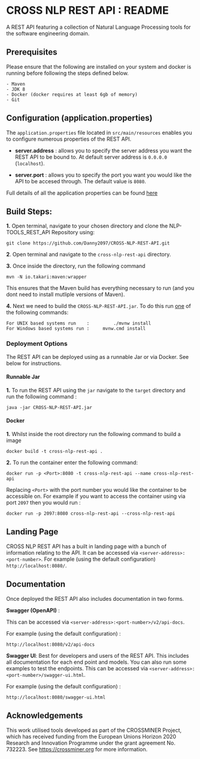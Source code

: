 # CROSS NLP REST API : README  #
A REST API featuring a collection of Natural Language Processing tools for the software engineering domain.



## Prerequisites ##

Please ensure that the following are installed on your system and docker is running before following the steps defined below.

	- Maven
	- JDK 8
	- Docker (docker requires at least 6gb of memory) 
	- Git



## Configuration (application.properties) ##

The `application.properties` file located in `src/main/resources` enables you to configure numerous properties of the REST API. 

- **server.address** : allows you to specify the server address you want the REST API to be bound to. At default server address is `0.0.0.0` (`localhost`).

- **server.port** : allows you to specify the port you want you would like the API to be accesed through. The default value is `8080`.

Full details of all the application properties can be found <a href="https://docs.spring.io/spring-boot/docs/current/reference/html/appendix-application-properties.html" target="_blank">here</a>



## Build Steps: ##

**1.** Open terminal, navigate to your chosen directory and clone the NLP-TOOLS_REST_API Repository using:

	git clone https://github.com/Danny2097/CROSS-NLP-REST-API.git

**2**. Open terminal and navigate to the `cross-nlp-rest-api` directory. 

**3.** Once inside the directory, run the following command 

	mvn -N io.takari:maven:wrapper

This ensures that the Maven build has everything necessary to run (and you dont need to install mutliple versions of Maven).

**4.** Next we need to build the `CROSS-NLP-REST-API.jar`. To do this run <u>one</u> of the following commands:

	For UNIX based systems run    :      	./mvnw install
	For Windows based systems run : 	mvnw.cmd install



### Deployment Options ###

The REST API can be deployed using as a runnable Jar or via Docker. See below for instructions. 



#### Runnable Jar

**1.** To run the REST API using the `jar` navigate to the `target` directory and run the following command :

```
java -jar CROSS-NLP-REST-API.jar
```

#### Docker


**1.** Whilst inside the root directory run the following command to build a image 

	docker build -t cross-nlp-rest-api .

**2.** To run the container enter the following command: 

	docker run -p <Port>:8080 -t cross-nlp-rest-api --name cross-nlp-rest-api

Replacing  `<Port>` with the port number you would like the container to be accessible on. For example if you want to access the container using via port `2097` then you would run :

	docker run -p 2097:8080 cross-nlp-rest-api --cross-nlp-rest-api



## Landing Page ##

CROSS NLP REST API has a built in landing page with a bunch of information relating to the API. It can be accessed via `<server-address>:<port-number>`. For example (using the default configuration) `http://localhost:8080/`.



## Documentation ##

Once deployed the REST API also includes documentation in two forms. 

**Swagger (OpenAPI)** :

This can be accessed via `<server-address>:<port-number>/v2/api-docs`. 

For example (using the default configuration) :

```
http://localhost:8080/v2/api-docs
```



**Swagger UI**: Best for developers and users of the REST API. This includes all documentation for each end point and models. You can also run some examples to test the endpoints. This can be accessed via `<server-address>:<port-number>/swagger-ui.html`. 

For example (using the default configuration) :

	http://localhost:8080/swagger-ui.html


## Acknowledgements ##

This work utilised tools developed as part of the CROSSMINER Project, which has received funding from the European Unions Horizon 2020 Research and Innovation Programme under the grant agreement No. 732223. See <a href="https://www.crossminer.org/">https://crossminer.org</a> for more information.

